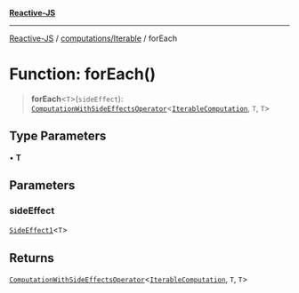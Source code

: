 [**Reactive-JS**](../../../README.md)

***

[Reactive-JS](../../../README.md) / [computations/Iterable](../README.md) / forEach

# Function: forEach()

> **forEach**\<`T`\>(`sideEffect`): [`ComputationWithSideEffectsOperator`](../../type-aliases/ComputationWithSideEffectsOperator.md)\<[`IterableComputation`](../interfaces/IterableComputation.md), `T`, `T`\>

## Type Parameters

• **T**

## Parameters

### sideEffect

[`SideEffect1`](../../../functions/type-aliases/SideEffect1.md)\<`T`\>

## Returns

[`ComputationWithSideEffectsOperator`](../../type-aliases/ComputationWithSideEffectsOperator.md)\<[`IterableComputation`](../interfaces/IterableComputation.md), `T`, `T`\>
